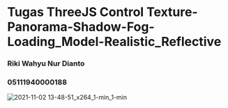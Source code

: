 # Tugas ThreeJS Control Texture-Panorama-Shadow-Fog-Loading_Model-Realistic_Reflective
### Riki Wahyu Nur Dianto
### 05111940000188

![2021-11-02 13-48-51_x264_1-min_1-min](https://user-images.githubusercontent.com/73290753/139802421-51f3892b-ad7b-440a-b409-9a52144ad6fd.gif)
